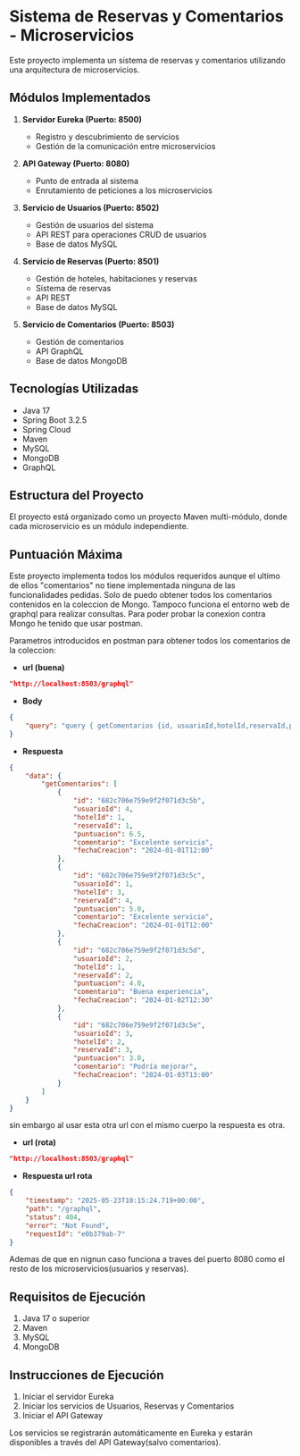 # Sistema de Reservas y Comentarios - Microservicios

Este proyecto implementa un sistema de reservas y comentarios utilizando una arquitectura de microservicios.

## Módulos Implementados

1. **Servidor Eureka (Puerto: 8500)**
   - Registro y descubrimiento de servicios
   - Gestión de la comunicación entre microservicios

2. **API Gateway (Puerto: 8080)**
   - Punto de entrada al sistema
   - Enrutamiento de peticiones a los microservicios

3. **Servicio de Usuarios (Puerto: 8502)**
   - Gestión de usuarios del sistema
   - API REST para operaciones CRUD de usuarios
   - Base de datos MySQL

4. **Servicio de Reservas (Puerto: 8501)**
   - Gestión de hoteles, habitaciones y reservas
   - Sistema de reservas
   - API REST
   - Base de datos MySQL

5. **Servicio de Comentarios (Puerto: 8503)**
   - Gestión de comentarios 
   - API GraphQL
   - Base de datos MongoDB

## Tecnologías Utilizadas

- Java 17
- Spring Boot 3.2.5
- Spring Cloud
- Maven
- MySQL
- MongoDB
- GraphQL

## Estructura del Proyecto

El proyecto está organizado como un proyecto Maven multi-módulo, 
donde cada microservicio es un módulo independiente.

## Puntuación Máxima

Este proyecto implementa todos los módulos requeridos aunque el ultimo de ellos "comentarios" no tiene implementada ninguna de las funcionalidades pedidas. Solo de puedo obtener todos los comentarios contenidos en la coleccion de Mongo. Tampoco funciona el entorno web de graphql para realizar consultas. Para poder probar la conexion contra Mongo he tenido que usar postman. 

Parametros introducidos en postman para obtener todos los comentarios de la coleccion:

- **url (buena)**
```json
"http://localhost:8503/graphql"
```

- **Body**
```json
{
    "query": "query { getComentarios {id, usuarioId,hotelId,reservaId,puntuacion,comentario,fechaCreacion} }"
}
```

- **Respuesta**
```json
{
    "data": {
        "getComentarios": [
            {
                "id": "682c706e759e9f2f071d3c5b",
                "usuarioId": 4,
                "hotelId": 1,
                "reservaId": 1,
                "puntuacion": 6.5,
                "comentario": "Excelente servicio",
                "fechaCreacion": "2024-01-01T12:00"
            },
            {
                "id": "682c706e759e9f2f071d3c5c",
                "usuarioId": 1,
                "hotelId": 3,
                "reservaId": 4,
                "puntuacion": 5.0,
                "comentario": "Excelente servicio",
                "fechaCreacion": "2024-01-01T12:00"
            },
            {
                "id": "682c706e759e9f2f071d3c5d",
                "usuarioId": 2,
                "hotelId": 1,
                "reservaId": 2,
                "puntuacion": 4.0,
                "comentario": "Buena experiencia",
                "fechaCreacion": "2024-01-02T12:30"
            },
            {
                "id": "682c706e759e9f2f071d3c5e",
                "usuarioId": 3,
                "hotelId": 2,
                "reservaId": 3,
                "puntuacion": 3.0,
                "comentario": "Podría mejorar",
                "fechaCreacion": "2024-01-03T13:00"
            }
        ]
    }
}
```
sin embargo al usar esta otra url con el mismo cuerpo la respuesta es otra.
- **url (rota)**
```json
"http://localhost:8503/graphql"
```
- **Respuesta url rota**
```json
{
    "timestamp": "2025-05-23T10:15:24.719+00:00",
    "path": "/graphql",
    "status": 404,
    "error": "Not Found",
    "requestId": "e0b379ab-7"
}
```
Ademas de que en nignun caso funciona a traves del puerto 8080 como el resto de los microservicios(usuarios y reservas).

## Requisitos de Ejecución

1. Java 17 o superior
2. Maven
3. MySQL
4. MongoDB

## Instrucciones de Ejecución

1. Iniciar el servidor Eureka
2. Iniciar los servicios de Usuarios, Reservas y Comentarios 
3. Iniciar el API Gateway

Los servicios se registrarán automáticamente en Eureka y estarán disponibles a través del API Gateway(salvo comentarios). 